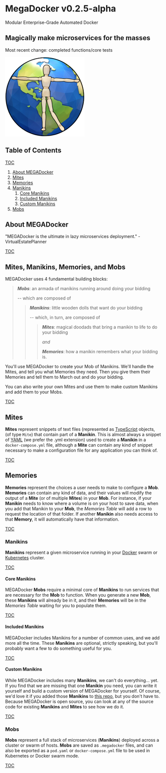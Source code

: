 [//]: # 'README.md'
[//]: # 'MegaDocker'
[//]: # 'a standard github markdown readme file'
[//]: # 'Created by George Georgulas IV on 1/26/19.'
[//]: # 'Copyright © 2019 The MegaDocker Group. All rights reserved.'

# MegaDocker v0.2.5-alpha

Modular Enterprise-Grade Automated Docker

## Magically make microservices for the masses

Most recent change:
completed functions/core tests

![alt text](./src/images/icons/icon.png 'MegaDockerLogo')

[](#table-of-contents)

## Table of Contents

[TOC](#table-of-contents 'Jump back to the Table of Contents')

1. [About MEGADocker](#about-megadocker 'Learn about MEGADocker')
2. [Mites](#mites 'AKA snippets')
3. [Memories](#memories 'AKA Microservice Settings')
4. [Manikins](#manikins 'AKA Microservices')
   1. [Core Manikins](#core-manikins 'AKA Microservices you have to have')
   2. [Included Manikins](#included-manikins 'AKA Microservices we wrote for you')
   3. [Custom Manikins](#custom-manikins 'AKA Microservices you write yourself')
5. [Mobs](#mobs 'AKA docker-compose files')

[](#about-megadocker)

## About MEGADocker

"MEGADocker is the ultimate in lazy microservices deployment." - VirtualEstatePlanner

[TOC](#table-of-contents 'Jump back to the Table of Contents')

[](#mites-manikins-memories-and-mobs)

## Mites, Manikins, Memories, and Mobs

MEGADocker uses 4 fundamental building blocks:

> **_Mobs_**: an armada of manikins running around doing your bidding
>
> -- which are composed of
>
> > **_Manikins_**: little wooden dolls that want do your bidding
> >
> > -- which, in turn, are composed of
> >
> > > **_Mites_**: magical doodads that bring a manikin to life to do your bidding
> > >
> > > _and_
> > >
> > > **_Memories_**: how a manikin remembers what your bidding is.

You'll use MEGADocker to create your Mob of Manikins. We'll handle the Mites, and tell you what Memories they need. Then you give them their Memories and tell them to March out and do your bidding.

You can also write your own Mites and use them to make custom Manikins and add them to your Mobs.

[TOC](#table-of-contents 'Jump back to the Table of Contents')

[](#mites)

## Mites

**Mites** represent snippets of text files (represented as [TypeScript](https://www.typescriptlang.org) objects, (of type `Mite`) that contain part of a **Manikin**. This is almost always a snippet of [YAML](https://yaml.org) (we prefer the .yml extension) used to create a **Manikin** in a `docker-compose.yml` file, although a **Mite** can contain any kind of snippet necessary to make a configuration file for any application you can think of.

[TOC](#table-of-contents 'Jump back to the Table of Contents')

[](#memories)

## Memories

**Memories** represent the choices a user needs to make to configure a **Mob**. **Memories** can contain any kind of data, and their values will modify the output of a **Mite** (or of multiple **Mites**) in your **Mob**. For instance, if your **Manikin** needs to know where a volume is on your host to save data, when you add that Manikin to your **Mob**, the _Memories Table_ will add a row to request the location of that folder. If another **Manikin** also needs access to that **Memory**, it will automatically have that information.

[TOC](#table-of-contents 'Jump back to the Table of Contents')

[](#manikins)

### Manikins

**Manikins** represent a given microservice running in your [Docker](https://www.docker.com) swarm or [Kubernetes](https://kubernetes.io) cluster.

[TOC](#table-of-contents 'Jump back to the Table of Contents')

[](#core-manikins)

#### Core Manikins

MEGADocker **Mobs** require a minimal core of **Manikins** to run services that are necessary for the **Mob** to function. When you generate a new **Mob**, these **Manikins** will already be in it, and their **Memories** will be in the _Memories Table_ waiting for you to populate them.

[TOC](#table-of-contents 'Jump back to the Table of Contents')

[](#included-manikins)

#### Included Manikins

MEGADocker includes Manikins for a number of common uses, and we add more all the time. These **Manikins** are optional, strictly speaking, but you'll probably want a few to do something useful for you.

[TOC](#table-of-contents 'Jump back to the Table of Contents')

[](#custom-manikins)

#### Custom Manikins

While MEGADocker includes many **Manikins**, we can't do everything… yet. If you find that we are missing that one **Manikin** you need, you can write it yourself and build a custom version of MEGADocker for yourself. Of course, we'd love it if you added those **Manikins** to [this repo](https://github.com/VirtualEstatePlanner/MD), but you don't have to. Because MEGADocker is open source, you can look at any of the source code for existing **Manikins** and **Mites** to see how we do it.

[TOC](#table-of-contents 'Jump back to the Table of Contents')

[](#mobs)

### Mobs

**Mobs** represent a full stack of microservices (**Manikins**) deployed across a cluster or swarm of hosts. **Mobs** are saved as `.megadocker` files, and can also be exported as a `pod.yaml` or `docker-compose.yml` file to be used in Kubernetes or Docker swarm mode.

[TOC](#table-of-contents 'Jump back to the Table of Contents')
